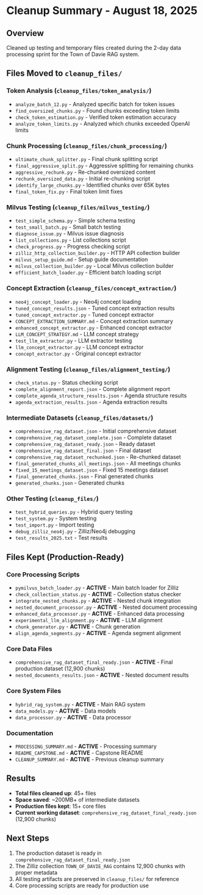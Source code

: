 # Cleanup Summary - August 18, 2025

## Overview
Cleaned up testing and temporary files created during the 2-day data processing sprint for the Town of Davie RAG system.

## Files Moved to `cleanup_files/`

### Token Analysis (`cleanup_files/token_analysis/`)
- `analyze_batch_12.py` - Analyzed specific batch for token issues
- `find_oversized_chunks.py` - Found chunks exceeding token limits
- `check_token_estimation.py` - Verified token estimation accuracy
- `analyze_token_limits.py` - Analyzed which chunks exceeded OpenAI limits

### Chunk Processing (`cleanup_files/chunk_processing/`)
- `ultimate_chunk_splitter.py` - Final chunk splitting script
- `final_aggressive_split.py` - Aggressive splitting for remaining chunks
- `aggressive_rechunk.py` - Re-chunked oversized content
- `rechunk_oversized_data.py` - Initial re-chunking script
- `identify_large_chunks.py` - Identified chunks over 65K bytes
- `final_token_fix.py` - Final token limit fixes

### Milvus Testing (`cleanup_files/milvus_testing/`)
- `test_simple_schema.py` - Simple schema testing
- `test_small_batch.py` - Small batch testing
- `diagnose_issue.py` - Milvus issue diagnosis
- `list_collections.py` - List collections script
- `check_progress.py` - Progress checking script
- `zilliz_http_collection_builder.py` - HTTP API collection builder
- `milvus_setup_guide.md` - Setup guide documentation
- `milvus_collection_builder.py` - Local Milvus collection builder
- `efficient_batch_loader.py` - Efficient batch loading script

### Concept Extraction (`cleanup_files/concept_extraction/`)
- `neo4j_concept_loader.py` - Neo4j concept loading
- `tuned_concept_results.json` - Tuned concept extraction results
- `tuned_concept_extractor.py` - Tuned concept extractor
- `CONCEPT_EXTRACTION_SUMMARY.md` - Concept extraction summary
- `enhanced_concept_extractor.py` - Enhanced concept extractor
- `LLM_CONCEPT_STRATEGY.md` - LLM concept strategy
- `test_llm_extractor.py` - LLM extractor testing
- `llm_concept_extractor.py` - LLM concept extractor
- `concept_extractor.py` - Original concept extractor

### Alignment Testing (`cleanup_files/alignment_testing/`)
- `check_status.py` - Status checking script
- `complete_alignment_report.json` - Complete alignment report
- `complete_agenda_structure_results.json` - Agenda structure results
- `agenda_extraction_results.json` - Agenda extraction results

### Intermediate Datasets (`cleanup_files/datasets/`)
- `comprehensive_rag_dataset.json` - Initial comprehensive dataset
- `comprehensive_rag_dataset_complete.json` - Complete dataset
- `comprehensive_rag_dataset_ready.json` - Ready dataset
- `comprehensive_rag_dataset_final.json` - Final dataset
- `comprehensive_rag_dataset_rechunked.json` - Re-chunked dataset
- `final_generated_chunks_all_meetings.json` - All meetings chunks
- `fixed_15_meetings_dataset.json` - Fixed 15 meetings dataset
- `final_generated_chunks.json` - Final generated chunks
- `generated_chunks.json` - Generated chunks

### Other Testing (`cleanup_files/`)
- `test_hybrid_queries.py` - Hybrid query testing
- `test_system.py` - System testing
- `test_import.py` - Import testing
- `debug_zilliz_neo4j.py` - Zilliz/Neo4j debugging
- `test_results_2025.txt` - Test results

## Files Kept (Production-Ready)

### Core Processing Scripts
- `pymilvus_batch_loader.py` - **ACTIVE** - Main batch loader for Zilliz
- `check_collection_status.py` - **ACTIVE** - Collection status checker
- `integrate_nested_chunks.py` - **ACTIVE** - Nested chunk integration
- `nested_document_processor.py` - **ACTIVE** - Nested document processing
- `enhanced_data_processor.py` - **ACTIVE** - Enhanced data processing
- `experimental_llm_alignment.py` - **ACTIVE** - LLM alignment
- `chunk_generator.py` - **ACTIVE** - Chunk generation
- `align_agenda_segments.py` - **ACTIVE** - Agenda segment alignment

### Core Data Files
- `comprehensive_rag_dataset_final_ready.json` - **ACTIVE** - Final production dataset (12,900 chunks)
- `nested_documents_results.json` - **ACTIVE** - Nested document results

### Core System Files
- `hybrid_rag_system.py` - **ACTIVE** - Main RAG system
- `data_models.py` - **ACTIVE** - Data models
- `data_processor.py` - **ACTIVE** - Data processor

### Documentation
- `PROCESSING_SUMMARY.md` - **ACTIVE** - Processing summary
- `README_CAPSTONE.md` - **ACTIVE** - Capstone README
- `CLEANUP_SUMMARY.md` - **ACTIVE** - Previous cleanup summary

## Results
- **Total files cleaned up**: 45+ files
- **Space saved**: ~200MB+ of intermediate datasets
- **Production files kept**: 15+ core files
- **Current working dataset**: `comprehensive_rag_dataset_final_ready.json` (12,900 chunks)

## Next Steps
1. The production dataset is ready in `comprehensive_rag_dataset_final_ready.json`
2. The Zilliz collection `TOWN_OF_DAVIE_RAG` contains 12,900 chunks with proper metadata
3. All testing artifacts are preserved in `cleanup_files/` for reference
4. Core processing scripts are ready for production use 